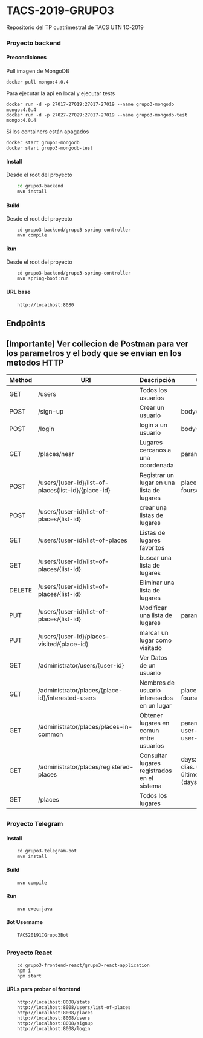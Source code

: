 # TACS-2019-GRUPO3
Repositorio del TP cuatrimestral de TACS UTN 1C-2019

### Proyecto backend

#### Precondiciones
Pull imagen de MongoDB
```
docker pull mongo:4.0.4
```
Para ejecutar la api en local y ejecutar tests
```
docker run -d -p 27017-27019:27017-27019 --name grupo3-mongodb mongo:4.0.4
docker run -d -p 27027-27029:27017-27019 --name grupo3-mongodb-test mongo:4.0.4
```
Si los containers están apagados
```
docker start grupo3-mongodb
docker start grupo3-mongodb-test
```

#### Install

Desde el root del proyecto

```bash
    cd grupo3-backend
    mvn install
```

#### Build

Desde el root del proyecto
```
    cd grupo3-backend/grupo3-spring-controller
    mvn compile
```

#### Run

Desde el root del proyecto
```
    cd grupo3-backend/grupo3-spring-controller
    mvn spring-boot:run
```

#### URL base
```
    http://localhost:8080
```

## Endpoints
## [Importante] Ver collecion de Postman para ver los parametros y el body que se envian en los metodos HTTP

| Method | URI | Descripción | Observación | 
| ------ | ------ | ------ | ------ |
| GET | /users | Todos los usuarios | 
| POST | /sign-up | Crear un usuario | body=JSON
| POST | /login | login a un usuario | body=JSON
| GET | /places/near | Lugares cercanos a una coordenada | parameter=coordinates
| POST | /users/{user-id}/list-of-places{list-id}/{place-id} |Registrar un lugar en una lista de lugares | place-id es el id de foursquare
| POST | /users/{user-id}/list-of-places/{list-id} | crear una listas de lugares | 
| GET | /users/{user-id}/list-of-places | Listas de lugares favoritos | 
| GET | /users/{user-id}/list-of-places/{list-id} | buscar una lista de lugares | 
| DELETE | /users/{user-id}/list-of-places/{list-id} | Eliminar una lista de lugares | 
| PUT | /users/{user-id}/list-of-places/{list-id} | Modificar una lista de lugares | parameter=new-name
| PUT | /users/{user-id}/places-visited/{place-id} | marcar un lugar como visitado | 
| GET | /administrator/users/{user-id} | Ver Datos de un usuario | 
| GET | /administrator/places/{place-id}/interested-users | Nombres de usuario interesados en un lugar | place-id es el id de foursquare
| GET | /administrator/places/places-in-common | Obtener lugares en comun entre usuarios | parameters: list-id-1, user-id-1, list-id-2, user-id-2
| GET | /administrator/places/registered-places | Consultar lugares registrados en el sistema | days: hoy, últimos 3 días. última semana, último mes, todos (days=0)
| GET | /places | Todos los lugares | 

##
### Proyecto Telegram

#### Install

```
    cd grupo3-telegram-bot
    mvn install
```

#### Build

```    
    mvn compile
```

#### Run

```
    mvn exec:java
```


#### Bot Username
```
    TACS20191CGrupo3Bot
```
##
### Proyecto React
```
    cd grupo3-frontend-react/grupo3-react-application
    npm i
    npm start
```

#### URLs para probar el frontend
```
    http://localhost:8008/stats
    http://localhost:8008/users/list-of-places
    http://localhost:8008/places
    http://localhost:8008/users
    http://localhost:8008/signup
    http://localhost:8008/login
    
```
